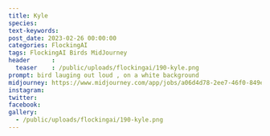 ```yaml
---
title: Kyle
species: 
text-keywords: 
post_date: 2023-02-26 00:00:00
categories: FlockingAI
tags: FlockingAI Birds MidJourney 
header      :
  teaser    : /public/uploads/flockingai/190-kyle.png
prompt: bird lauging out loud , on a white background
midjourney: https://www.midjourney.com/app/jobs/a06d4d78-2ee7-46f0-849e-ebacc0447526
instagram: 
twitter: 
facebook: 
gallery: 
  - /public/uploads/flockingai/190-kyle.png
---
```


